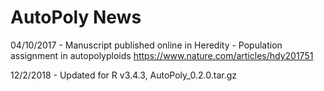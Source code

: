 # AutoPoly News
04/10/2017 - Manuscript published online in Heredity - Population assignment in autopolyploids
https://www.nature.com/articles/hdy201751

12/2/2018 - Updated for R v3.4.3, AutoPoly_0.2.0.tar.gz
